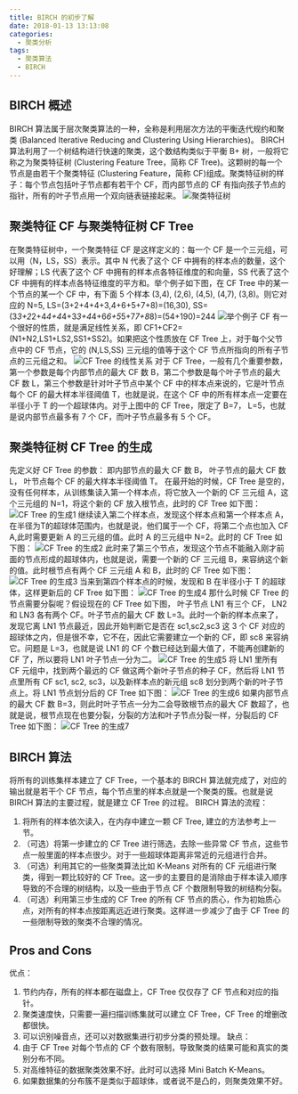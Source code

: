 ```yaml
---
title: BIRCH 的初步了解
date: 2018-01-13 13:13:08
categories:
  - 聚类分析
tags:
  - 聚类算法
  - BIRCH
---
```


## BIRCH 概述
BIRCH 算法属于层次聚类算法的一种，全称是利用层次方法的平衡迭代规约和聚类 (Balanced Iterative Reducing and Clustering Using Hierarchies)。
BIRCH 算法利用了一个树结构进行快速的聚类，这个数结构类似于平衡 B+ 树，一般将它称之为聚类特征树 (Clustering Feature Tree，简称 CF Tree)。这颗树的每一个节点是由若干个聚类特征 (Clustering Feature，简称 CF)组成。聚类特征树的样子：每个节点包括叶子节点都有若干个 CF，而内部节点的 CF 有指向孩子节点的指针，所有的叶子节点用一个双向链表链接起来。
![聚类特征树](/uploads/2018/01/1.png)<!-- more -->

## 聚类特征 CF 与聚类特征树 CF Tree
在聚类特征树中，一个聚类特征 CF 是这样定义的：每一个 CF 是一个三元组，可以用（N，LS，SS）表示。其中 N 代表了这个 CF 中拥有的样本点的数量，这个好理解；LS 代表了这个 CF 中拥有的样本点各特征维度的和向量，SS 代表了这个 CF 中拥有的样本点各特征维度的平方和。举个例子如下图，在 CF Tree 中的某一个节点的某一个 CF 中，有下面 5 个样本 (3,4), (2,6), (4,5), (4,7), (3,8)。则它对应的 N=5, LS=(3+2+4+4+3,4+6+5+7+8)=(16,30), SS=(3*3+2*2+4*4+4*4+3*3+4*4+6*6+5*5+7*7+8*8)=(54+190)=244
![举个例子](/uploads/2018/01/2.png)
CF 有一个很好的性质，就是满足线性关系，即 CF1+CF2=(N1+N2,LS1+LS2,SS1+SS2)。如果把这个性质放在 CF Tree 上，对于每个父节点中的 CF 节点，它的 (N,LS,SS) 三元组的值等于这个 CF 节点所指向的所有子节点的三元组之和。
![CF Tree 的线性关系](/uploads/2018/01/3.png)
对于 CF Tree，一般有几个重要参数，第一个参数是每个内部节点的最大 CF 数 B，第二个参数是每个叶子节点的最大 CF 数 L，第三个参数是针对叶子节点中某个 CF 中的样本点来说的，它是叶节点每个 CF 的最大样本半径阈值 T，也就是说，在这个 CF 中的所有样本点一定要在半径小于 T 的一个超球体内。对于上图中的 CF Tree，限定了 B=7， L=5，也就是说内部节点最多有 7 个 CF，而叶子节点最多有 5 个 CF。

## 聚类特征树 CF Tree 的生成
先定义好 CF Tree 的参数： 即内部节点的最大 CF 数 B， 叶子节点的最大 CF 数 L， 叶节点每个 CF 的最大样本半径阈值 T。
在最开始的时候，CF Tree 是空的，没有任何样本，从训练集读入第一个样本点，将它放入一个新的 CF 三元组 A，这个三元组的 N=1，将这个新的 CF 放入根节点，此时的 CF Tree 如下图：
![CF Tree 的生成1](/uploads/2018/01/4.png)
继续读入第二个样本点，发现这个样本点和第一个样本点 A，在半径为T的超球体范围内，也就是说，他们属于一个 CF，将第二个点也加入 CF A,此时需要更新 A 的三元组的值。此时 A 的三元组中 N=2。此时的 CF Tree 如下图：
![CF Tree 的生成2](/uploads/2018/01/5.png)
此时来了第三个节点，发现这个节点不能融入刚才前面的节点形成的超球体内，也就是说，需要一个新的 CF 三元组 B，来容纳这个新的值。此时根节点有两个 CF 三元组 A 和 B，此时的 CF Tree 如下图：
![CF Tree 的生成3](/uploads/2018/01/6.png)
当来到第四个样本点的时候，发现和 B 在半径小于 T 的超球体，这样更新后的 CF Tree 如下图：
![CF Tree 的生成4](/uploads/2018/01/7.png)
那什么时候 CF Tree 的节点需要分裂呢？假设现在的 CF Tree 如下图， 叶子节点 LN1 有三个 CF， LN2 和  LN3 各有两个 CF。叶子节点的最大 CF 数 L=3。此时一个新的样本点来了，发现它离 LN1 节点最近，因此开始判断它是否在 sc1,sc2,sc3 这 3 个 CF 对应的超球体之内，但是很不幸，它不在，因此它需要建立一个新的 CF，即 sc8 来容纳它。问题是 L=3，也就是说 LN1 的 CF 个数已经达到最大值了，不能再创建新的 CF 了，所以要将 LN1 叶子节点一分为二。
![CF Tree 的生成5](/uploads/2018/01/8.png)
将 LN1 里所有 CF 元组中，找到两个最远的 CF 做这两个新叶子节点的种子 CF，然后将 LN1 节点里所有 CF sc1, sc2, sc3，以及新样本点的新元组 sc8 划分到两个新的叶子节点上。将 LN1 节点划分后的 CF Tree 如下图：
![CF Tree 的生成6](/uploads/2018/01/9.png)
如果内部节点的最大 CF 数 B=3，则此时叶子节点一分为二会导致根节点的最大 CF 数超了，也就是说，根节点现在也要分裂，分裂的方法和叶子节点分裂一样，分裂后的 CF Tree 如下图：
![CF Tree 的生成7](/uploads/2018/01/10.png)

## BIRCH 算法
将所有的训练集样本建立了 CF Tree，一个基本的 BIRCH 算法就完成了，对应的输出就是若干个 CF 节点，每个节点里的样本点就是一个聚类的簇。也就是说 BIRCH 算法的主要过程，就是建立 CF Tree 的过程。
BIRCH 算法的流程：
1. 将所有的样本依次读入，在内存中建立一颗 CF Tree, 建立的方法参考上一节。
2. （可选）将第一步建立的 CF Tree 进行筛选，去除一些异常 CF 节点，这些节点一般里面的样本点很少。对于一些超球体距离非常近的元组进行合并。
3. （可选）利用其它的一些聚类算法比如 K-Means 对所有的 CF 元组进行聚类，得到一颗比较好的 CF Tree。这一步的主要目的是消除由于样本读入顺序导致的不合理的树结构，以及一些由于节点 CF 个数限制导致的树结构分裂。
4. （可选）利用第三步生成的 CF Tree 的所有 CF 节点的质心，作为初始质心点，对所有的样本点按距离远近进行聚类。这样进一步减少了由于 CF Tree 的一些限制导致的聚类不合理的情况。

## Pros and Cons
优点：
1. 节约内存，所有的样本都在磁盘上，CF Tree 仅仅存了 CF 节点和对应的指针。
2. 聚类速度快，只需要一遍扫描训练集就可以建立 CF Tree，CF Tree 的增删改都很快。
3. 可以识别噪音点，还可以对数据集进行初步分类的预处理。
缺点：
1. 由于 CF Tree 对每个节点的 CF 个数有限制，导致聚类的结果可能和真实的类别分布不同。
2. 对高维特征的数据聚类效果不好。此时可以选择 Mini Batch K-Means。
3. 如果数据集的分布簇不是类似于超球体，或者说不是凸的，则聚类效果不好。
